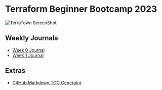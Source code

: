 # Terraform Beginner Bootcamp 2023 

![TerraTown ScreenShot](https://github.com/bezilule/terraform-beginner-bootcamp-2023/assets/88293035/62524cf0-1417-4cfd-92d0-95cbfc7de460)

## Weekly Journals
 - [Week 0 Journal](journal/week0.md)
 - [Week 1 Journal](journal/week1.md)

## Extras
- [GitHub Markdown TOC Generator](https://ecotrust-canada.github.io/markdown-toc/)
  
